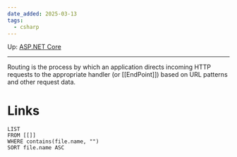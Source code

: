 ```yaml
---
date_added: 2025-03-13
tags:
  - csharp
---
```

Up: [ASP.NET Core](ASP.NET%20Core.md)
___
 Routing is the process by which an application directs incoming HTTP requests to the appropriate handler (or [[EndPoint]]) based on URL patterns and other request data.
# Links
```dataview
LIST
FROM [[]]
WHERE contains(file.name, "")
SORT file.name ASC
```
